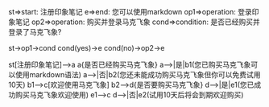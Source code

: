 st=>start: 注册印象笔记
e=>end: 您可以使用markdown
op1=>operation: 登录印象笔记
op2=>operation: 购买并登录马克飞象
cond=>condition: 是否已经购买并登录了马克飞象?

st->op1->cond
cond(yes)->e
cond(no)->op2->e

st[注册印象笔记]-->a
a{是否已经购买马克飞象}
a-->|是|b1(您已购买马克飞象可以使用markdown语法)
a-->|否|b2(您还未能成功购买马克飞象但你可以免费试用10天)
b1-->c[欢迎使用马克飞象]
b2-->d{是否要购买马克飞象}
d-->|是|e1(您已成功购买马克飞象欢迎使用)
e1-->c
d-->|否|e2(试用10天后将会到期欢迎购买)